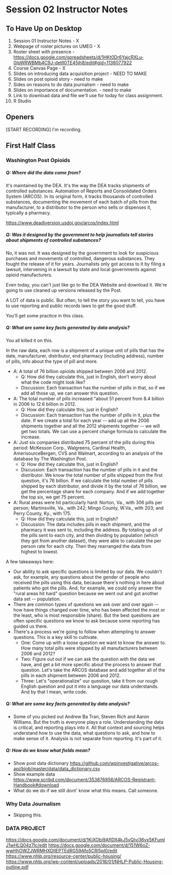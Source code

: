 # Session 02 Instructor Notes

## To Have Up on Desktop

1. Session 01 Instructor Notes - X
2. Webpage of roster pictures on UMEG - X
3. Roster sheet with presence - https://docs.google.com/spreadsheets/d/1HKt0Dr6YajcRXLu-0IpWRWBMb4C9J-detlI0TE45jh8/edit#gid=1136077922
3. Course Canvas Page - X
4. Slides on introducing data acquisition project - NEED TO MAKE
5. Slides on post opioid story  - need to make
6. Sides on reasons to do data journalism - need to make
7. Slides on importance of documentation. - need to make
8. Link to download data and file we'll use for today for class assignment.
9. R Studio


## Openers

[START RECORDING]
I'm recording.

## First Half Class

### Washington Post Opioids

##### Q: Where did the data come from?

It's maintained by the DEA.  It's the way the DEA tracks shipments of controlled substances.   Automation of Reports and Consolidated Orders System (ARCOS).  In its original form, it tracks thousands of controlled substances, documenting the movement of each batch of pills from the manufacturer, to a distributor to the person who sells or dispenses it, typically a pharmacy.

https://www.deadiversion.usdoj.gov/arcos/index.html

##### Q: Was it designed by the government to help journalists tell stories about shipments of controlled substances?

No, it was not.  It was designed by the government to look for suspicious purchases and movements of controlled, dangerous substances.  They fought the release of it for years.  Journalists only got access to it by filing a lawsuit, intervening in a lawsuit by state and local governments against opioid manufacturers.

Even today, you can't just like go to the DEA Website and download it. We're going to use cleaned up versions released by the Post.

A LOT of data is public.  But often, to tell the story you want to tell, you have to use reporting and public records laws to get the good stuff.

You'll get some practice in this class.

##### Q: What are some key facts generated by data analysis?   

You all killed it on this.

In the raw data, each row is a shipment of a unique unit of pills that has the date, manufacturer, distributor, end pharmacy (including address), number of pills, info about the type of pill and more.   

* A: A total of 76 billion opioids shipped between 2006 and 2012.
  * Q: How did they calculate this, just in English, don't worry about what the code might look like?
  * Discussion: Each transaction has the number of pills in that, so if we add all those up, we can answer this question.
* A: The total number of pills increased "about 51 percent from 8.4 billion in 2006 to 12.6 billion in 2012.
  * Q: How did they calculate this, just in English?  
  * Discussion: Each transaction has the number of pills in it, plus the date.  If we create a total for each year -- add up all the 2006 shipments together and all the 2012 shipments together -- we will get two totals. We can use a percent change formula to calculate the increase.
* A: Just six companies distributed 75 percent of the pills during this period: McKesson Corp., Walgreens, Cardinal Health, AmerisourceBergen, CVS and Walmart, according to an analysis of the database by The Washington Post.
  * Q: How did they calculate this, just in English?  
  * Discussion: Each transaction has the number of pills in it and the distributor. We know the total number of pills shipped from the first question, it's 76 billion.  If we calculate the total number of pills shipped by each distributor, and divide it by the total of 76 billion, we get the percentage share for each company.  And if we add together the top six, we get 75 percent.
* A: Rural areas were hit particularly hard: Norton, Va., with 306 pills per person; Martinsville, Va., with 242; Mingo County, W.Va., with 203; and Perry County, Ky., with 175.
  * Q: How did they calculate this, just in English?
  * Discussion: The data includes pills in each shipment, and the pharmacy it was sent to, including the address.  By totaling up all of the pills sent to each city, and then dividing by population (which they got from another dataset), they were able to calculate the per person rate for each city.  Then they rearranged the data from highest to lowest.  

A few takeaways here:
* Our ability to ask specific questions is limited by our data. We couldn't ask, for example, any questions about the gender of people who received the pills using this data, because there's nothing in here about patients who got the pills.  And, for example, we could only answer the "rural areas hit hard" question because we went out and got another data set -- population.
* There are common types of questions we ask over and over again -- how have things changed over time, who has been affected the most or the least, who is most responsible (share). But the best questions are often specific questions we know to ask because some reporting has guided us there.  
* There's a process we're going to follow when attempting to answer questions. This is a key skill to cultivate.   
  * One: Come up with a loose question we want to know the answer to. How many total pills were shipped by all manufacturers between 2006 and 2012?
  * Two: Figure out out if we can ask the question with the data we have, and get a bit more specific about the process to answer that question.  Let's take the ARCOS database and add together all of the pills in each shipment between 2006 and 2012.
  * Three: Let's "operationalize" our question, take it from our rough English question and put it into a language our data understands. And by that I mean, write code.   

##### Q: What are some key facts generated by data analysis?   

* Some of you picked out Andrew Ba Tran, Steven Rich and Aaron Williams.  But the truth is everyone plays a role.  Understanding the data is critical, and reporting plays into it. All that context and sourcing helps understand how to use the data, what questions to ask, and how to make sense of it.  Analysis is not separate from reporting. It's part of it.

##### Q: How do we know what fields mean?

* Show post data dictionary
https://github.com/wpinvestigative/arcos-api/blob/master/data/data_dictionary.csv
* Show example data
https://www.scribd.com/document/353876856/ARCOS-Registrant-Handbook#download
* What do we do if we still dont' know what this means. Call someone.

### Why Data Journalism

* Skipping this.  

### DATA PROJECT
https://docs.google.com/document/d/1KiXObj9AflDX4kJ5vQlvj36yx5KFumlJ1wHLQ04z7Ic/edit
https://docs.google.com/document/d/151W6oZ-wwHhOWZJWRMHXDIlEPTEdRG59Afo5CRI5pl0/edit
https://www.nhlp.org/resource-center/public-housing/
https://www.nhlp.org/wp-content/uploads/2018/01/NHLP-Public-Housing-outline.pdf
